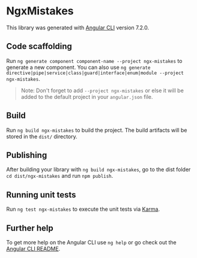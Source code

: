 # NgxMistakes

This library was generated with [Angular CLI](https://github.com/angular/angular-cli) version 7.2.0.

## Code scaffolding

Run `ng generate component component-name --project ngx-mistakes` to generate a new component. You can also use `ng generate directive|pipe|service|class|guard|interface|enum|module --project ngx-mistakes`.
> Note: Don't forget to add `--project ngx-mistakes` or else it will be added to the default project in your `angular.json` file. 

## Build

Run `ng build ngx-mistakes` to build the project. The build artifacts will be stored in the `dist/` directory.

## Publishing

After building your library with `ng build ngx-mistakes`, go to the dist folder `cd dist/ngx-mistakes` and run `npm publish`.

## Running unit tests

Run `ng test ngx-mistakes` to execute the unit tests via [Karma](https://karma-runner.github.io).

## Further help

To get more help on the Angular CLI use `ng help` or go check out the [Angular CLI README](https://github.com/angular/angular-cli/blob/master/README.md).

